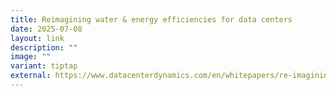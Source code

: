 ```yaml
---
title: Reimagining water & energy efficiencies for data centers
date: 2025-07-08
layout: link
description: ""
image: ""
variant: tiptap
external: https://www.datacenterdynamics.com/en/whitepapers/re-imagining-water-energy-efficiencies-for-data-centers/
---
```


